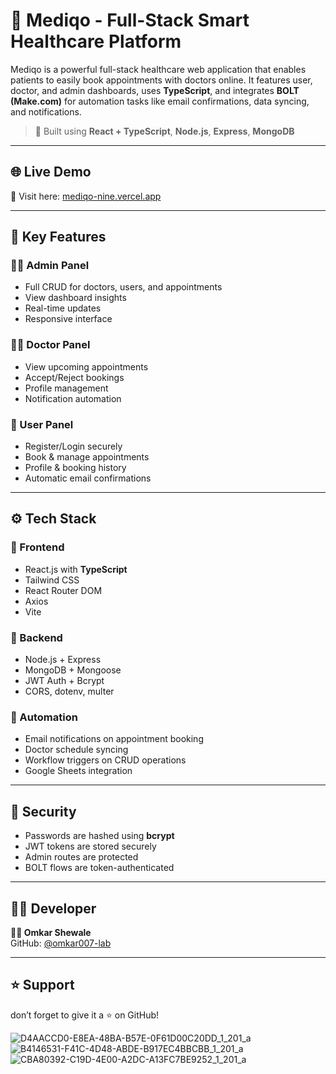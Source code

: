 # 💊 Mediqo - Full-Stack Smart Healthcare Platform

Mediqo is a powerful full-stack healthcare web application that enables patients to easily book appointments with doctors online. It features user, doctor, and admin dashboards, uses **TypeScript**, and integrates **BOLT (Make.com)** for automation tasks like email confirmations, data syncing, and notifications.

> 🚀 Built using **React + TypeScript**, **Node.js**, **Express**, **MongoDB**

---

## 🌐 Live Demo

🔗 Visit here: [mediqo-nine.vercel.app](https://mediqo-nine.vercel.app)

---

## 🚀 Key Features

### 🧑‍💼 Admin Panel
- Full CRUD for doctors, users, and appointments
- View dashboard insights
- Real-time updates
- Responsive interface

### 👨‍⚕️ Doctor Panel
- View upcoming appointments
- Accept/Reject bookings
- Profile management
- Notification automation

### 👥 User Panel
- Register/Login securely
- Book & manage appointments
- Profile & booking history
- Automatic email confirmations

---

## ⚙️ Tech Stack

### 🔹 Frontend
- React.js with **TypeScript**
- Tailwind CSS
- React Router DOM
- Axios
- Vite

### 🔹 Backend
- Node.js + Express
- MongoDB + Mongoose
- JWT Auth + Bcrypt
- CORS, dotenv, multer

### 🔹 Automation
- Email notifications on appointment booking
- Doctor schedule syncing
- Workflow triggers on CRUD operations
- Google Sheets integration

---

## 🔐 Security

- Passwords are hashed using **bcrypt**
- JWT tokens are stored securely
- Admin routes are protected
- BOLT flows are token-authenticated

---

## 🙋‍♂️ Developer

**👨‍💻 Omkar Shewale**  
GitHub: [@omkar007-lab](https://github.com/omkar007-lab)

---

## ⭐ Support

don’t forget to give it a ⭐ on GitHub!

![D4AACCD0-E8EA-48BA-B57E-0F61D00C20DD_1_201_a](https://github.com/user-attachments/assets/8fd6dce9-9af4-4d99-9b85-d14d0c6fd3e9)
![B4146531-F41C-4D48-ABDE-B917EC4BBCBB_1_201_a](https://github.com/user-attachments/assets/5eeb754d-8e7b-45cd-bab0-0a4b04019331)
![CBA80392-C19D-4E00-A2DC-A13FC7BE9252_1_201_a](https://github.com/user-attachments/assets/9da5e992-1386-4a9d-884a-a63f0c45bcca)
